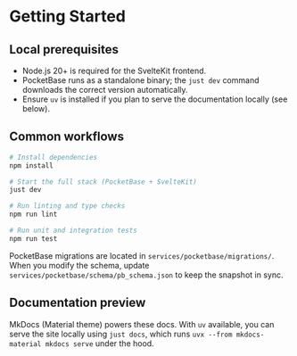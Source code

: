 # Getting Started

## Local prerequisites

- Node.js 20+ is required for the SvelteKit frontend.
- PocketBase runs as a standalone binary; the `just dev` command downloads the correct version automatically.
- Ensure `uv` is installed if you plan to serve the documentation locally (see below).

## Common workflows

```bash
# Install dependencies
npm install

# Start the full stack (PocketBase + SvelteKit)
just dev

# Run linting and type checks
npm run lint

# Run unit and integration tests
npm run test
```

PocketBase migrations are located in `services/pocketbase/migrations/`. When you modify the schema, update `services/pocketbase/schema/pb_schema.json` to keep the snapshot in sync.

## Documentation preview

MkDocs (Material theme) powers these docs. With `uv` available, you can serve the site locally using `just docs`, which runs `uvx --from mkdocs-material mkdocs serve` under the hood.
